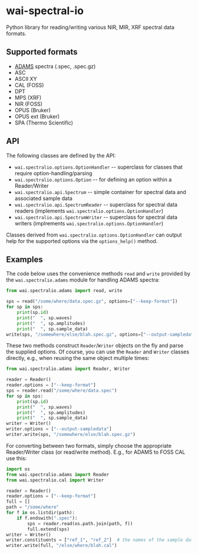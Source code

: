 # wai-spectral-io
Python library for reading/writing various NIR, MIR, XRF spectral data formats.

## Supported formats

* [ADAMS](https://adams.cms.waikato.ac.nz/) spectra (.spec, .spec.gz)
* ASC
* ASCII XY
* CAL (FOSS)
* DPT
* MPS (XRF)
* NIR (FOSS)
* OPUS (Bruker)
* OPUS ext (Bruker)
* SPA (Thermo Scientific)


## API

The following classes are defined by the API:

* `wai.spectralio.options.OptionHandler` -- superclass for classes that require option-handling/parsing
* `wai.spectralio.options.Option` -- for defining an option within a Reader/Writer
* `wai.spectralio.api.Spectrum` -- simple container for spectral data and associated sample data
* `wai.spectralio.api.SpectrumReader` -- superclass for spectral data readers (implements `wai.spectralio.options.OptionHandler`)
* `wai.spectralio.api.SpectrumWriter` -- superclass for spectral data writers (implrements `wai.spectralio.options.OptionHandler`)

Classes derived from `wai.spectralio.options.OptionHandler` can output help for the supported options
via the `options_help()` method. 


## Examples

The code below uses the convenience methods `read` and `write` provided by the `wai.spectralio.adams`
module for handling ADAMS spectra: 

```python
from wai.spectralio.adams import read, write

sps = read("/some/where/data.spec.gz", options=["--keep-format"])
for sp in sps:
    print(sp.id)
    print("  ", sp.waves)
    print("  ", sp.amplitudes)
    print("  ", sp.sample_data)
write(sps, "/somewhere/else/blah.spec.gz", options=["--output-sampledata"])
```

These two methods construct `Reader`/`Writer` objects on the fly and parse the supplied options. 
Of course, you can use the `Reader` and `Writer` classes directly, e.g., when reusing the
same object multiple times:

```python
from wai.spectralio.adams import Reader, Writer

reader = Reader()
reader.options = ["--keep-format"]
sps = reader.read("/some/where/data.spec")
for sp in sps:
    print(sp.id)
    print("  ", sp.waves)
    print("  ", sp.amplitudes)
    print("  ", sp.sample_data)
writer = Writer()
writer.options = ["--output-sampledata"]
writer.write(sps, "/somewhere/else/blah.spec.gz")
```

For converting between two formats, simply choose the appropriate Reader/Writer
class (or read/write method). E.g., for ADAMS to FOSS CAL use this:

```python
import os
from wai.spectralio.adams import Reader
from wai.spectralio.cal import Writer

reader = Reader()
reader.options = ["--keep-format"]
full = []
path = "/some/where"
for f in os.listdir(path):
    if f.endswith(".spec"):
        sps = reader.read(os.path.join(path, f))
        full.extend(sps)
writer = Writer()
writer.constituents = ["ref_1", "ref_2"]  # the names of the sample data fields to store in the .cal file
writer.write(full, "/else/where/blah.cal")
```
